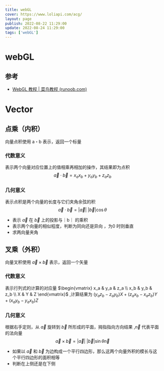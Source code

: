```yaml
---
title: webGL
cover: https://www.loliapi.com/acg/
layout: page
publish: 2022-08-22 11:29:00
update: 2022-08-24 11:29:00
tags: ['webGL']
---
```


# webGL

## 参考

- [WebGL 教程 | 菜鸟教程 (runoob.com)](https://www.runoob.com/w3cnote/webgl-tutorial.html)

# Vector

## 点乘（内积）

向量点积使用 a・b 表示，返回一个标量

### 代数意义
表示两个向量对应位置上的值相乘再相加的操作，其结果即为点积
$$\vec{a} \cdot \vec{b} = x_a x_b + y_a y_b + z_a z_b $$
### 几何意义
表示点积是两个向量的长度与它们夹角余弦的积
$$\vec{a} \cdot \vec{b} =|\vec{a}|\ |\vec{b}| \cos \theta $$

* 表示 $\vec{a}$ 在 $\vec{b}$ 上的投影与｜b｜ 的乘积
* 表示两个向量的相似程度，判断为同向还是异向 ，为0 时则垂直
* 求两向量夹角

## 叉乘（外积）

向量叉积使用 $\vec{a}\times\vec{b}$ 表示，返回一个矢量

### 代数意义
表示行列式的计算的对应量 $\begin{vmatrix} x_a & y_a & z_a \\ x_b & y_b & z_b \\ X & Y & Z \end{vmatrix}$ ,计算结果为  $(y_a z_b - z_a y_b)X + (z_a x_b - x_a z_b)Y +(x_a y_b - y_a x_b)Z$
### 几何意义

根据右手定则，从 $\vec a$ 旋转到 $\vec b$ 所形成的平面，拇指指向方向结果 ,$\vec n$ 代表平面的法向量
$$\vec{a} \times \vec{b} =|\vec{a}|\ | \vec{b}| \sin \theta \vec{n} $$


* 如果以 $\vec a$ 和 $\vec b$ 为边构成一个平行四边形，那么这两个向量外积的模长与这个平行四边形的面积相等
* 判断在上侧还是在下侧